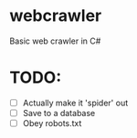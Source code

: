 # webcrawler
Basic web crawler in C#

# TODO:
- [ ] Actually make it 'spider' out
- [ ] Save to a database
- [ ] Obey robots.txt
